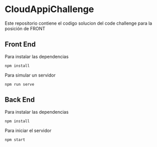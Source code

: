 # CloudAppiChallenge
Este repositorio contiene el codigo solucion del code challenge para la posición de FRONT
## Front End
Para instalar las dependencias 
```
npm install
```
Para simular un servidor
```
npm run serve
```
## Back End
Para instalar las dependencias
```
npm install
```
Para iniciar el servidor
```
npm start
```